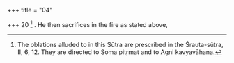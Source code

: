 +++
title = "04"

+++
20 [^11] . He then sacrifices in the fire as stated above,


[^11]:  The oblations alluded to in this Sūtra are prescribed in the Śrauta-sūtra, II, 6, 12. They are directed to Soma pitṛmat and to Agni kavyavāhana.
